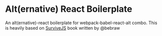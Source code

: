 Alt(ernative) React Boilerplate
================================
An alt(ernative)-react boilerplate for webpack-babel-react-alt combo. 
This is heavily based on [SurviveJS](https://survivejs.com) book written by @bebraw 